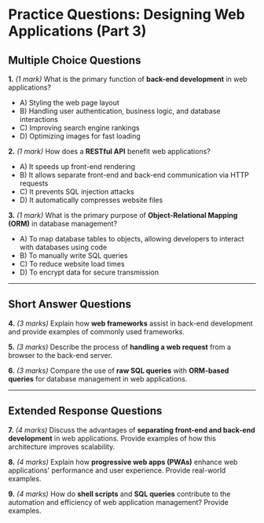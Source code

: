 # **Practice Questions: Designing Web Applications (Part 3)**

## **Multiple Choice Questions**

**1.** *(1 mark)* What is the primary function of **back-end development** in web applications?  
   - A) Styling the web page layout  
   - B) Handling user authentication, business logic, and database interactions  
   - C) Improving search engine rankings  
   - D) Optimizing images for fast loading  

**2.** *(1 mark)* How does a **RESTful API** benefit web applications?  
   - A) It speeds up front-end rendering  
   - B) It allows separate front-end and back-end communication via HTTP requests  
   - C) It prevents SQL injection attacks  
   - D) It automatically compresses website files  

**3.** *(1 mark)* What is the primary purpose of **Object-Relational Mapping (ORM)** in database management?  
   - A) To map database tables to objects, allowing developers to interact with databases using code  
   - B) To manually write SQL queries  
   - C) To reduce website load times  
   - D) To encrypt data for secure transmission  

---

## **Short Answer Questions**

**4.** *(3 marks)* Explain how **web frameworks** assist in back-end development and provide examples of commonly used frameworks.  

**5.** *(3 marks)* Describe the process of **handling a web request** from a browser to the back-end server.  

**6.** *(3 marks)* Compare the use of **raw SQL queries** with **ORM-based queries** for database management in web applications.  

---

## **Extended Response Questions**

**7.** *(4 marks)* Discuss the advantages of **separating front-end and back-end development** in web applications. Provide examples of how this architecture improves scalability.  

**8.** *(4 marks)* Explain how **progressive web apps (PWAs)** enhance web applications' performance and user experience. Provide real-world examples.  

**9.** *(4 marks)* How do **shell scripts** and **SQL queries** contribute to the automation and efficiency of web application management? Provide examples.  
